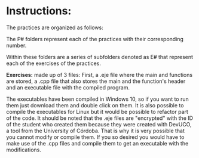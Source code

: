 # Instructions:
The practices are organized as follows:
  
The P# folders represent each of the practices with their corresponding number.  
  
Within these folders are a series of subfolders denoted as E# that represent each of the exercises of the practices.  
  
**Exercises:** made up of 3 files: First, a .eje file where the main and functions are stored, a .cpp file that also stores the main and the function's header and an executable file with the compiled program.  
  
The executables have been compiled in Windows 10, so if you want to run them just download them and double click on them. It is also possible to compile the executables for Linux but it would be possible to refactor part of the code. It should be noted that the .eje files are "encrypted" with the ID of the student who created them because they were created with DevUCO, a tool from the University of Córdoba. That is why it is very possible that you cannot modify or compile them. If you so desired you would have to make use of the .cpp files and compile them to get an executable with the modifications. 
